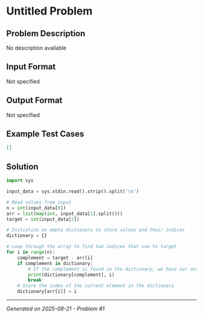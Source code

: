 # Untitled Problem

## Problem Description
No description available

## Input Format
Not specified

## Output Format
Not specified

## Example Test Cases
```json
[]
```

## Solution
```python
import sys

input_data = sys.stdin.read().strip().split('\n')

# Read values from input
n = int(input_data[0])
arr = list(map(int, input_data[1].split()))
target = int(input_data[2])

# Initialize an empty dictionary to store values and their indices
dictionary = {}

# Loop through the array to find two indices that sum to target
for i in range(n):
    complement = target - arr[i]
    if complement in dictionary:
        # If the complement is found in the dictionary, we have our answer
        print(dictionary[complement], i)
        break
    # Store the index of the current element in the dictionary
    dictionary[arr[i]] = i
```

---
*Generated on 2025-08-21 - Problem #1*